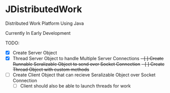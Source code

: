 JDistributedWork
================

Distributed Work Platform Using Java

Currently In Early Development

TODO:
- [x] Create Server Object
- [x] Thread Server Object to handle Multiple Server Connections
~~- [ ] Create Runnable Seralizable Object to send over Socket Connection~~
~~- [ ] Create Thread Object with custom methods~~
- [ ] Create Client Object that can recieve Seralizable Object over Socket Connection
	- [ ] Client should also be able to launch threads for work
